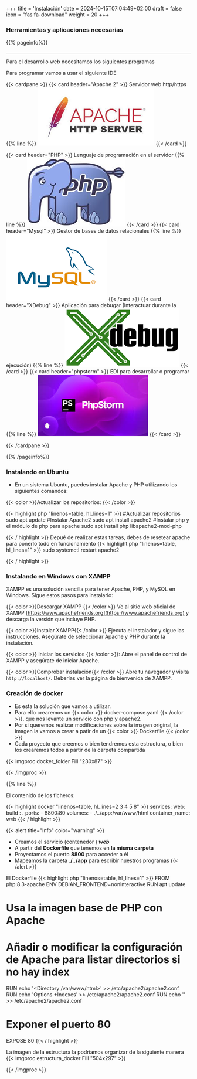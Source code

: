 +++
title = 'Instalación'
date = 2024-10-15T07:04:49+02:00
draft = false
icon = "fas fa-download"
weight = 20
+++

### Herramientas y aplicaciones necesarias
{{% pageinfo%}}
#### 
****
Para el desarrollo web necesitamos los siguientes programas

Para programar vamos a usar el siguiente IDE

{{< cardpane >}}
{{< card header="Apache 2" >}}
<span class='small-bold-text'>Servidor web http/https</span>
{{% line %}}
[![apache](apache.jpeg)](https://httpd.apache.org/)
{{< /card >}}

{{< card header="PHP" >}}
<span class='small-bold-text'>Lenguaje de programación en el servidor</span>
{{% line %}}
[![php](php.jpeg)](https://www.php.net/manual/es/intro-whatis.php)
{{< /card >}}
{{< card header="Mysql" >}}
<span class='small-bold-text'>Gestor de bases de datos relacionales</span>
{{% line %}}
[![mysql](mysql.png)](https://www.mysql.com/)
{{< /card >}}
{{< card header="XDebug" >}}
<span class='small-bold-text'>Aplicación para debugar (Interactuar durante la ejecución) </span>
{{% line %}}
[![xdebug](xdebug.png)](https://xdebug.org/)
{{< /card >}}
{{< card header="phpstorm" >}}
<span class='small-bold-text'>EDI para desarrollar o programar</span>
{{% line %}}
[![phpstorm](phpstorm.jpeg)](https://www.jetbrains.com/es-es/phpstorm/)
{{< /card >}}

{{< /cardpane >}}

{{% /pageinfo%}}


### Instalando en Ubuntu

* En un sistema Ubuntu, puedes instalar Apache y PHP utilizando los siguientes comandos:

{{< color >}}Actualizar los repositorios: {{< /color >}}

{{< highlight php "linenos=table, hl_lines=1" >}}
#Actualizar repositorios
sudo apt update
#Instalar Apache2
sudo apt install apache2
#Instalar php y el módulo de php para apache 
sudo apt install php libapache2-mod-php

{{< / highlight >}}
Depué de realizar estas tareas, debes de resetear apache para ponerlo todo en funcionamiento
{{< highlight php "linenos=table, hl_lines=1" >}}
sudo systemctl restart apache2

{{< / highlight >}}

### Instalando en Windows con XAMPP

XAMPP es una solución sencilla para tener Apache, PHP, y MySQL en Windows. Sigue estos pasos para instalarlo:

{{< color >}}Descargar XAMPP {{< /color >}}
Ve al sitio web oficial de XAMPP [https://www.apachefriends.org](https://www.apachefriends.org) y descarga la versión que incluye PHP.

{{< color >}}Instalar XAMPP{{< /color >}}
Ejecuta el instalador y sigue las instrucciones. Asegúrate de seleccionar Apache y PHP durante la instalación.

{{< color >}} Iniciar los servicios {{< /color >}}:
Abre el panel de control de XAMPP y asegúrate de iniciar Apache.

{{< color >}}Comprobar instalación{{< /color >}}
Abre tu navegador y visita `http://localhost/`. Deberías ver la página de bienvenida de XAMPP.

### Creación de docker 

* Es esta la solución que vamos a utilizar.
* Para ello crearemos un {{< color >}} docker-compose.yaml {{< /color >}}, que nos levante un servicio con php y apache2.
* Por si queremos realizar modificaciones sobre la imagen original, la imagen la vamos a crear a patir de un {{< color >}} Dockerfile {{< /color >}}
* Cada proyecto que creemos o bien tendremos esta estructura, o bien los crearemos todos a partir de la carpeta compartida
 
{{< imgproc docker_folder Fill "230x87" >}}

{{< /imgproc >}}

{{% line %}}  

El contenido de los ficheros:

{{< highlight docker "linenos=table, hl_lines=2 3 4 5 8" >}}
services:
    web:
        build : .
        ports:
            - 8800:80
        volumes:
            - ./../app:/var/www/html
        container_name: web
{{< / highlight >}}

{{< alert title="Info" color="warning" >}}
* Creamos el servicio (contenedor ) ***web***
* A partir del **Dockerfile** que tenemos en **la misma carpeta**
* Proyectamos el puerto **8800** para acceder a él
* Mapeamos la carpeta **./../app** para escribir nuestros programas
{{< /alert >}}

El Dockerfile 
{{< highlight php "linenos=table, hl_lines=1" >}}
FROM php:8.3-apache
ENV DEBIAN_FRONTEND=noninteractive
RUN apt update
# Usa la imagen base de PHP con Apache

# Añadir o modificar la configuración de Apache para listar directorios si no hay index
RUN echo '<Directory /var/www/html>' >> /etc/apache2/apache2.conf
RUN echo 'Options +Indexes' >> /etc/apache2/apache2.conf
RUN echo '</Directory>' >> /etc/apache2/apache2.conf

# Exponer el puerto 80
EXPOSE 80
{{< / highlight >}}

La imagen de la estructura la podríamos organizar de la siguiente manera
{{< imgproc estructura_docker Fill "504x297" >}}

{{< /imgproc >}}